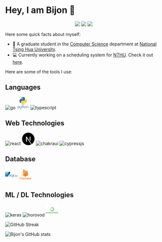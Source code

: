 # Hey, I am Bijon 👋

<p align="center">
<a target="_blank" href="https://bsraya.com/"><img src="https://img.shields.io/badge/-WEB-6B46C1?style=for-the-badge&logo=Next.js&logoColor=white"></img></a>	
<a target="_blank" href="https://www.linkedin.com/in/bijonsetyawan/"><img src="https://img.shields.io/badge/-LinkedIn-0077B5?style=for-the-badge&logo=Linkedin&logoColor=white"></img></a>
<a target="_blank" href="mailto:nathan.setyawan96@gmail.com"><img src="https://img.shields.io/badge/-Gmail-D14836?style=for-the-badge&logo=Gmail&logoColor=white"></img></a>
</p>

Here some quick facts about myself:

* 🏫 A graduate student in the [Computer Science](https://dcs.site.nthu.edu.tw/) department at [National Tsing Hua University](https://www.nthu.edu.tw/).
* 💻 Currently working on a scheduling system for [NTHU](https://www.nthu.edu.tw/). Check it out [here](https://github.com/bsraya/schedulearn).

Here are some of the tools I use:

<h2>Languages</h2>

<span>
<img src="https://www.vectorlogo.zone/logos/golang/golang-icon.svg" alt="go" width="40" height="40" />
<img src="https://raw.githubusercontent.com/devicons/devicon/master/icons/python/python-original-wordmark.svg" alt="python" width="40" height="40" />
<img src="https://www.vectorlogo.zone/logos/typescriptlang/typescriptlang-icon.svg" alt="typescript" width="40" height="40" />
</span>

<h2>Web Technologies</h2>
<span>
<img src="https://www.vectorlogo.zone/logos/reactjs/reactjs-icon.svg" alt="react" width="40" height="40" />
<img src="https://raw.githubusercontent.com/devicons/devicon/master/icons/nextjs/nextjs-original.svg" alt="nextjs" width="40" height="40" />
<img src="https://raw.githubusercontent.com/get-icon/geticon/master/icons/chakra-icon.svg" alt="chakraui" width="40" height="40" />
<img src="https://raw.githubusercontent.com/simple-icons/simple-icons/master/icons/cypress.svg" alt="cypressjs" width="40" height="40" />
</span>

<h2>Database</h2>
<span>
<img src="https://raw.githubusercontent.com/devicons/devicon/master/icons/sqlite/sqlite-original-wordmark.svg" alt="sqlite" width="40" height="40" />
<img src="https://raw.githubusercontent.com/devicons/devicon/master/icons/firebase/firebase-plain-wordmark.svg" alt="firebase" width="40" height="40" />
</span>

<h2>ML / DL Technologies</h2>
<span>
<img src="https://raw.githubusercontent.com/valohai/ml-logos/master/keras.svg" alt="keras" width="40" height="40" />
<img src="https://user-images.githubusercontent.com/16640218/34506318-84d0c06c-efe0-11e7-8831-0425772ed8f2.png" alt="horovod" width="40" height="40" />
<img src="https://raw.githubusercontent.com/devicons/devicon/master/icons/anaconda/anaconda-original-wordmark.svg" alt="anaconda" width="40" height="40" />
</span>

![GitHub Streak](https://github-readme-streak-stats.herokuapp.com/?user=bsraya&theme=dark&hide_border=true)

![Bijon's GitHub stats](https://github-readme-stats.vercel.app/api?username=bsraya&theme=radical&hide_border=true)